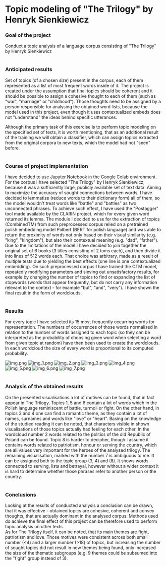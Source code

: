 # Topic modeling of "The Trilogy" by Henryk Sienkiewicz

### Goal of the project

Conduct a topic analysis of a language corpus consisting of "The Trilogy" 
by Henryk Sienkiewicz
<br/><br/>

### Anticipated results

Set of topics (of a chosen size) present in the corpus, each of them
represented as a list of most frequent words inside of it. The project is
created under the assumption that final topics should be coherent and it
should be possible to assign a cohesive thought to each of them 
(such as "war", "marriage" or "childhood"). Those thoughts need to be assigned
by a person responsible for analysing the obtained word lists, because the 
model used in this project, even though it uses contextualized embeds does not
"understand" the ideas behind specific utterances.

Although the primary task of this exercise is to perform topic modeling on the
specified set of texts, it is worth mentioning, that as an additional result 
of the training we will obtain a classifier, which can assign topics extracted 
from the original corpora to new texts, which the model had not "seen" before.
<br/><br/>

### Course of project implementation

I have decided to use Jupyter Notebook in the Google Colab environment.
For the corpus I have selected "The Trilogy" by Henryk Sienkiewicz, because it
was a sufficiently large, publicly available set of text data. Aiming to 
maximize the accuracy of sought connections between words, I have decided to 
lemmatize (reduce words to their dictionary form) all of them, so the model 
wouldn't treat words like "battle" and "battles" as two unconnected phrases. 
To achieve such effect, I have used the "Postagger" tool made available by 
the CLARIN project, which for every given word returned its lemma. The module 
I decided to use for the extraction of topics (CombinedTM) from such 
preprocessed corpus relied on a pretrained polish embedding model Polbert 
(BERT for polish language) and was able to return the proximity of words not 
only based on their visual similarity (e.g. "king", "kingdom"), but also their
contextual meaning (e.g. "dad", "father"). Due to the limitations of the model
I have decided to join together the original set of 6 books (3 titles 
consisting of 2 toms each), and then divide it into lines of 512 words each.
That choice was arbitrary, made as a result of multiple tests due to yielding 
the best effects (one line is one contextualized embedding). On such 
preprocessed corpus I have trained the CTM model, repeatedly modifying 
parameters and sieving out unsatisfactory results, for example by changing the
number of topics to find or expanding the list of stopwords (words that appear 
frequently, but do not carry any information relevant to the context - for
example "but", "and", "very"). I have shown the final result in the form of 
wordclouds.
<br/><br/>

### Results

For every topic I have selected its 15 most frequently occurring words for 
representation. The numbers of occurrences of those words normalised in 
relation to the number of words assigned to each topic (so they can be 
interpreted as the probability of choosing given word when selecting a word 
from given topic at random) have then been used to create the wordclouds. In 
each wordcloud the size of every word is proportional to its computed 
probability. 

![img.png](md_imgs/img.png)
![img_1.png](md_imgs/img_1.png)
![img_2.png](md_imgs/img_2.png)
![img_3.png](md_imgs/img_3.png)
![img_4.png](md_imgs/img_4.png)
![img_5.png](md_imgs/img_5.png)
![img_6.png](md_imgs/img_6.png)
![img_7.png](md_imgs/img_7.png)
<br/><br/>

### Analysis of the obtained results

On the presented visualisations a lot of motives can be found, that in fact 
appear in The Trilogy. Topics 1, 5 and 6 contain a lot of words which in the 
Polish language reminiscent of battle, turmoil or fight. On the other hand, in 
topics 3 and 4 one can find a romantic theme, as they contain a lot of names, 
surnames and words like "love" or "heart". Basing on the knowledge of the 
studied reading it can be noted, that characters visible in shown 
visualisations of those topics actually had feeling for each other. In the 
wordcloud number 2 words related to the politics of the old Republic of Poland 
can be found. Topic 8 is harder to decipher, though I assume it contains words
related to patriotism, honour or serving the country, which are all values very
important for the heroes of the analysed trilogy. The remaining visualisation, 
marked with the number 7 is ambiguous to me. It can be assigned both to the 
topic group (3, 4) and (8). It shows words connected to serving, lists and 
betrayal, however without a wider context it is hard to determine whether those
phrases refer to another person or the country.
<br/><br/>

### Conclusions

Looking at the results of conducted analysis a conclusion can be drawn, that it
was effective - obtained topics are cohesive, coherent and convey thoughts, 
that are actually dominant in the analysed corpus. Methods used do achieve the
final effect of this project can be therefore used to perform topic analysis on
other texts. <br/>
As for The Trilogy itself, it can be noted, that its main themes are fight,
patriotism and love. Those motives were consistent across both small number 
(<4) and a larger number (>18) of topics, but increasing the number of sought 
topics did not result in new themes being found, only increased the size of the
thematic subgroups (e.g. 9 themes could be subsumed into the "fight" group 
instead of 3).
